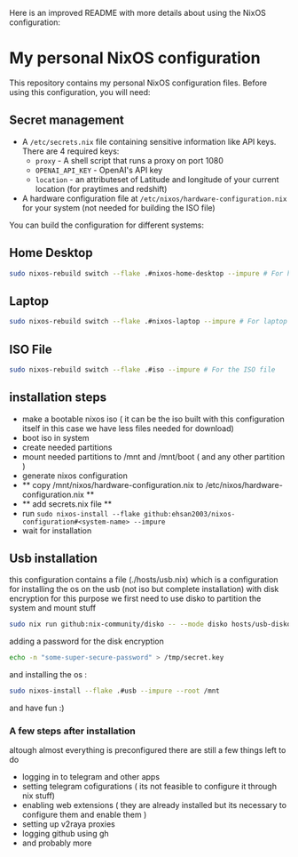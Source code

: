 Here is an improved README with more details about using the NixOS configuration:

# My personal NixOS configuration

This repository contains my personal NixOS configuration files. Before using this configuration, you will need:

## Secret management

- A `/etc/secrets.nix` file containing sensitive information like API keys. There are 4 required keys:
  - `proxy` - A shell script that runs a proxy on port 1080
  - `OPENAI_API_KEY` - OpenAI's API key
  - `location` - an attributeset of Latitude and longitude of your current location (for praytimes and redshift)
- A hardware configuration file at `/etc/nixos/hardware-configuration.nix` for your system (not needed for building the ISO file)

You can build the configuration for different systems:

## Home Desktop

```bash
sudo nixos-rebuild switch --flake .#nixos-home-desktop --impure # For home PC
```

## Laptop

```bash
sudo nixos-rebuild switch --flake .#nixos-laptop --impure # For laptop
```

## ISO File

```bash
sudo nixos-rebuild switch --flake .#iso --impure # For the ISO file
```

## installation steps

- make a bootable nixos iso ( it can be the iso built with this configuration itself in this case we have less files needed for download)
- boot iso in system
- create needed partitions
- mount needed partitions to /mnt and /mnt/boot ( and any other partition )
- generate nixos configuration
- ** copy /mnt/nixos/hardware-configuration.nix to /etc/nixos/hardware-configuration.nix **
- ** add secrets.nix file **
- run `sudo nixos-install --flake github:ehsan2003/nixos-configuration#<system-name> --impure`
- wait for installation

## Usb installation

this configuration contains a file (./hosts/usb.nix) which is a configuration for installing the os on the usb (not iso but complete installation) with disk encryption
for this purpose we first need to use disko to partition the system and mount stuff

```sh
sudo nix run github:nix-community/disko -- --mode disko hosts/usb-disko.nix
```

adding a password for the disk encryption

```sh
echo -n "some-super-secure-password" > /tmp/secret.key
```

and installing the os :

```sh
sudo nixos-install --flake .#usb --impure --root /mnt
```

and have fun :)

### A few steps after installation

altough almost everything is preconfigured there are still a few things left to do

- logging in to telegram and other apps
- setting telegram cofigurations ( its not feasible to configure it through nix stuff)
- enabling web extensions ( they are already installed but its necessary to configure them and enable them )
- setting up v2raya proxies
- logging github using gh
- and probably more
